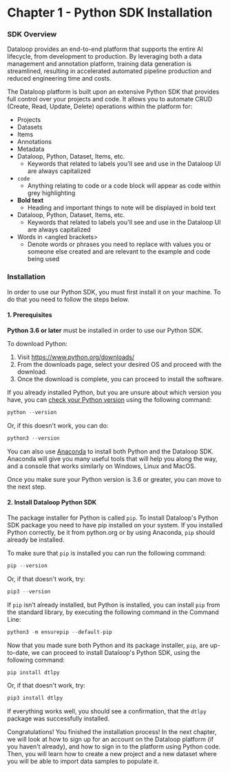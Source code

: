 # Chapter 1 - Python SDK Installation

### SDK Overview

Dataloop provides an end-to-end platform that supports the entire AI lifecycle, from development to production. By leveraging both a data management and annotation platform, training data generation is streamlined, resulting in accelerated automated pipeline production and reduced engineering time and costs.

The Dataloop platform is built upon an extensive Python SDK that provides full control over your projects and code. It allows you to automate CRUD (Create, Read, Update, Delete) operations within the platform for:

* Projects
* Datasets
* Items
* Annotations
* Metadata
* Dataloop, Python, Dataset, Items, etc.
  * Keywords that related to labels you'll see and use in the Dataloop UI are always capitalized
* `code`
  * Anything relating to code or a code block will appear as code within grey highlighting
* **Bold text**
  * Heading and important things to note will be displayed in bold text
* Dataloop, Python, Dataset, Items, etc.
  * Keywords that related to labels you'll see and use in the Dataloop UI are always capitalized
* Words in \<angled brackets>
  * Denote words or phrases you need to replace with values you or someone else created and are relevant to the example and code being used

### Installation

In order to use our Python SDK, you must first install it on your machine. To do that you need to follow the steps below.

#### 1. Prerequisites

**Python 3.6 or later** must be installed in order to use our Python SDK.

To download Python:

1. Visit https://www.python.org/downloads/
2. From the downloads page, select your desired OS and proceed with the download.
3. Once the download is complete, you can proceed to install the software.

If you already installed Python, but you are unsure about which version you have, you can [check your Python version](https://phoenixnap.com/kb/check-python-version) using the following command:

```python
python --version
```

Or, if this doesn't work, you can do:

```python
python3 --version
```

You can also use [Anaconda](https://www.anaconda.com/) to install both Python and the Dataloop SDK. Anaconda will give you many useful tools that will help you along the way, and a console that works similarly on Windows, Linux and MacOS.

Once you make sure your Python version is 3.6 or greater, you can move to the next step.

#### 2. Install Dataloop Python SDK

The package installer for Python is called `pip`. To install Dataloop's Python SDK package you need to have pip installed on your system. If you installed Python correctly, be it from python.org or by using Anaconda, `pip` should already be installed.

To make sure that `pip` is installed you can run the following command:

```python
pip --version
```

Or, if that doesn't work, try:

```python
pip3 --version
```

If `pip` isn’t already installed, but Python is installed, you can install `pip` from the standard library, by executing the following command in the Command Line:

```python
python3 -m ensurepip --default-pip
```

Now that you made sure both Python and its package installer, `pip`, are up-to-date, we can proceed to install Dataloop's Python SDK, using the following command:

```python
pip install dtlpy
```

Or, if that doesn't work, try:

```python
pip3 install dtlpy
```

If everything works well, you should see a confirmation, that the `dtlpy` package was successfully installed.

Congratulations! You finished the installation process! In the next chapter, we will look at how to sign up for an account on the Dataloop platform (if you haven't already), and how to sign in to the platform using Python code. Then, you will learn how to create a new project and a new dataset where you will be able to import data samples to populate it.
